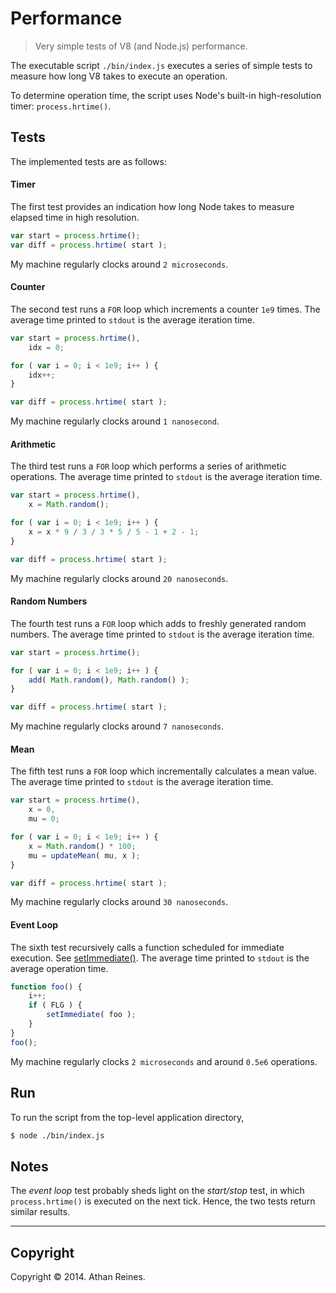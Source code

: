 Performance
===========

> Very simple tests of V8 (and Node.js) performance.

The executable script `./bin/index.js` executes a series of simple tests to measure how long V8 takes to execute an operation.

To determine operation time, the script uses Node's built-in high-resolution timer: `process.hrtime()`. 

## Tests

The implemented tests are as follows:

#### Timer

The first test provides an indication how long Node takes to measure elapsed time in high resolution. 

``` javascript
var start = process.hrtime();
var diff = process.hrtime( start );
```

My machine regularly clocks around `2 microseconds`.


#### Counter

The second test runs a `FOR` loop which increments a counter `1e9` times. The average time printed to `stdout` is the average iteration time.

``` javascript
var start = process.hrtime(),
	idx = 0;

for ( var i = 0; i < 1e9; i++ ) {
	idx++;
}

var diff = process.hrtime( start );
```

My machine regularly clocks around `1 nanosecond`.


#### Arithmetic

The third test runs a `FOR` loop which performs a series of arithmetic operations. The average time printed to `stdout` is the average iteration time.

``` javascript
var start = process.hrtime(),
	x = Math.random();

for ( var i = 0; i < 1e9; i++ ) {
	x = x * 9 / 3 / 3 * 5 / 5 - 1 + 2 - 1;
}

var diff = process.hrtime( start );
```

My machine regularly clocks around `20 nanoseconds`.


#### Random Numbers

The fourth test runs a `FOR` loop which adds to freshly generated random numbers. The average time printed to `stdout` is the average iteration time.

``` javascript
var start = process.hrtime();

for ( var i = 0; i < 1e9; i++ ) {
	add( Math.random(), Math.random() );
}

var diff = process.hrtime( start );
```

My machine regularly clocks around `7 nanoseconds`.



#### Mean

The fifth test runs a `FOR` loop which incrementally calculates a mean value. The average time printed to `stdout` is the average iteration time.

``` javascript
var start = process.hrtime(),
	x = 0,
	mu = 0;

for ( var i = 0; i < 1e9; i++ ) {
	x = Math.random() * 100;
	mu = updateMean( mu, x );
}

var diff = process.hrtime( start );
```

My machine regularly clocks around `30 nanoseconds`.


#### Event Loop

The sixth test recursively calls a function scheduled for immediate execution. See [setImmediate()](http://nodejs.org/api/timers.html#timers_setimmediate_callback_arg). The average time printed to `stdout` is the average operation time.

``` javascript
function foo() {
	i++;
	if ( FLG ) {
		setImmediate( foo );
	}
}
foo();
```

My machine regularly clocks `2 microseconds` and around `0.5e6` operations.


## Run

To run the script from the top-level application directory,

``` bash
$ node ./bin/index.js
```


## Notes

The _event loop_ test probably sheds light on the _start/stop_ test, in which `process.hrtime()` is executed on the next tick. Hence, the two tests return similar results.


---
## Copyright

Copyright &copy; 2014. Athan Reines.